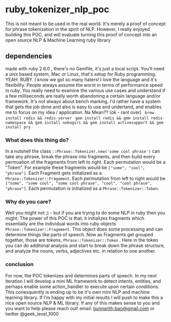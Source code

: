 # ruby_tokenizer_nlp_poc
This is not meant to be used in the real world. It's merely a proof of concept for phrase tokenization in the spirit of NLP. However, I really enjoyed building this POC, and will evaluate turning this proof of concept into an open source NLP &amp; Machine Learning ruby library

## dependencies ##
made with ruby 2.6.0 , there's no Gemfile, it's just a local script. You'll need a unix based system, Mac or Linux, that's setup for Ruby programming. YEAH. RUBY. I know we got so many haters! I love the language and it's flexibility. People always assume the worst in terms of performance speed in ruby. You really need to examine the various use cases and understand if a few milliseconds are really worth abandoning a certain language and/or framework. It's not always about bench marking. I'd rather have a system that gets the job done and also is easy to use and undertand, and enables me to focus on my idea / application. Na Mean?? (ok - rant over)
` brew install redis && redis-server`
` gem install redis && gem install redis-namespace && gem install nokogiri && gem install activesupport && gem install pry`

### What does this thing do? ###
In a nutshell the class `::Phrase::Tokenizer.new('some cool phrase')` can take any phrase, break the phrase into fragments, and then build every permuation of the fragments from left to right. Each permutation would be a "Token". For example these fragments would be `["some", "cool", "phrase"]`. Each Fragment gets initialized as a `Phrase::Tokenizer::Fragement`.  Each permutation from left to right would be `["some", "some cool", "some cool phrase", "cool", "cool phrase", "phrase"]`. Each permutation is initialized as a `Phrase::Tokenizer::Token`. 

### Why do you care? ###
Well you might not ;) - but if you are trying to do some NLP in ruby then you might. The power of this POC is that, it initializes fragments which essentially are the individual words into ruby objects `Phrase::Tokenizer::Fragement`. This object does some processing and can determine things like parts of speech. Now as Fragments get grouped together, those are tokens, `Phrase::Tokenizer::Token` . Here in the token you can do additonal analysis and start to break down the phrase structure, and analyze the nouns, verbs, adjectives etc. in relation to one another. 

### conclusion ###
For now, the POC tokenizes and determines parts of speech. In my next iteration I will develop a mini ML framework to detect intents, entities, and perhaps enable some action_handler to execute upon certain conditions. This conesquently is ending up to be it's own mini NLP and machine learning library. If I'm happy with my initial results I will push to make this a nice open source NLP & ML library. If any of this makes sense to you and you want to help please reach out! email: bunnarith.bao@gmail.com or twitter @geek_level_1000   
